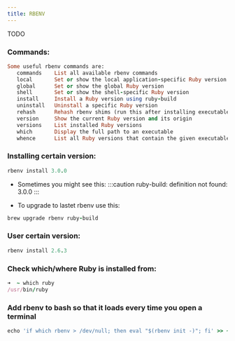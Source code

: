 ```yaml
---
title: RBENV
---
```


TODO

### Commands:
```rb
Some useful rbenv commands are:
   commands    List all available rbenv commands
   local       Set or show the local application-specific Ruby version
   global      Set or show the global Ruby version
   shell       Set or show the shell-specific Ruby version
   install     Install a Ruby version using ruby-build
   uninstall   Uninstall a specific Ruby version
   rehash      Rehash rbenv shims (run this after installing executables)
   version     Show the current Ruby version and its origin
   versions    List installed Ruby versions
   which       Display the full path to an executable
   whence      List all Ruby versions that contain the given executable
```

### Installing certain version:
```rb
rbenv install 3.0.0
```

- Sometimes you might see this:
:::caution
ruby-build: definition not found: 3.0.0
:::

- To upgrade to lastet rbenv use this:
```rb
brew upgrade rbenv ruby-build
```

### User certain version:
```rb
rbenv install 2.6.3
```


### Check which/where Ruby is installed from:
```rb
➜  ~ which ruby
/usr/bin/ruby
```
### Add rbenv to bash so that it loads every time you open a terminal
```rb
echo 'if which rbenv > /dev/null; then eval "$(rbenv init -)"; fi' >> ~/.zshrc
```